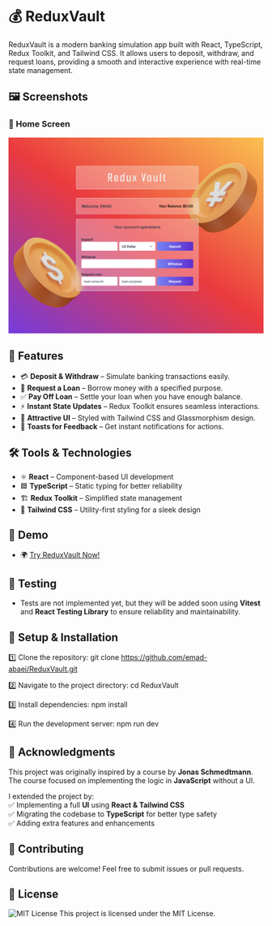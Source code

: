 # 💰 ReduxVault

ReduxVault is a modern banking simulation app built with React, TypeScript, Redux Toolkit, and Tailwind CSS. It allows users to deposit, withdraw, and request loans, providing a smooth and interactive experience with real-time state management.

## 🖼️ Screenshots

### 📌 Home Screen

![Home Screen](screenshots/project-reduxvault.png)

## 🚀 Features

- 💳 **Deposit & Withdraw** – Simulate banking transactions easily.
- 🏦 **Request a Loan** – Borrow money with a specified purpose.
- ✅ **Pay Off Loan** – Settle your loan when you have enough balance.
- ⚡ **Instant State Updates** – Redux Toolkit ensures seamless interactions.
- 🎨 **Attractive UI** – Styled with Tailwind CSS and Glassmorphism design.
- 🔔 **Toasts for Feedback** – Get instant notifications for actions.

## 🛠️ Tools & Technologies

- ⚛️ **React** – Component-based UI development
- 🟦 **TypeScript** – Static typing for better reliability
- 🏗 **Redux Toolkit** – Simplified state management
- 🎨 **Tailwind CSS** – Utility-first styling for a sleek design

## 🔗 Demo

- 🌍 [Try ReduxVault Now!](https://reduxvault-emadabaei.netlify.app)

## 🧪 Testing

- Tests are not implemented yet, but they will be added soon using **Vitest** and **React Testing Library** to ensure reliability and maintainability.

## 📂 Setup & Installation

1️⃣ Clone the repository:
git clone https://github.com/emad-abaei/ReduxVault.git

2️⃣ Navigate to the project directory:
cd ReduxVault

3️⃣ Install dependencies:
npm install

4️⃣ Run the development server:
npm run dev

## 🙌 Acknowledgments

This project was originally inspired by a course by **Jonas Schmedtmann**. The course focused on implementing the logic in **JavaScript** without a UI.

I extended the project by:  
✅ Implementing a full **UI** using **React & Tailwind CSS**  
✅ Migrating the codebase to **TypeScript** for better type safety  
✅ Adding extra features and enhancements

## 📩 Contributing

Contributions are welcome! Feel free to submit issues or pull requests.

## 📜 License

![MIT License](https://img.shields.io/badge/License-MIT-blue.svg)
This project is licensed under the MIT License.
